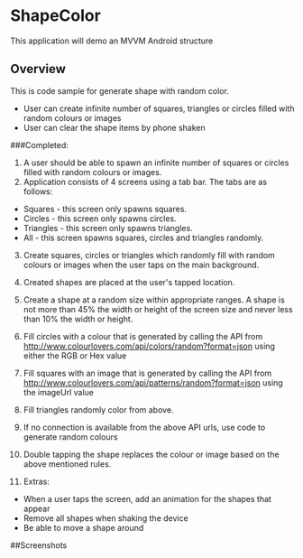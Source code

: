# ShapeColor
This application will demo an MVVM Android structure

## Overview
This is code sample for generate shape with random color.
- User can create infinite number of squares, triangles or circles filled with random colours or images
- User can clear the shape items by phone shaken

###Completed:
1. A user should be able to spawn an infinite number of squares or circles filled with random colours or images.
2. Application consists of 4 screens using a tab bar. The tabs are as follows:
  - Squares - this screen only spawns squares.
  - Circles - this screen only spawns circles.
  - Triangles - this screen only spawns triangles.
  - All - this screen spawns squares, circles and triangles randomly.
3. Create squares, circles or triangles which randomly fill with random colours or images when the user taps on the main background.
4. Created shapes are placed at the user's tapped location.
5. Create a shape at a random size within appropriate ranges. A shape is not more than 45% the width or height of the screen size and never less than 10% the width or height.
5. Fill circles with a colour that is generated by calling the API from http://www.colourlovers.com/api/colors/random?format=json using either the RGB or Hex value
6. Fill squares with an image that is generated by calling the API from http://www.colourlovers.com/api/patterns/random?format=json using the imageUrl value
7. Fill triangles randomly color from above.
8. If no connection is available from the above API urls, use code to generate random colours
9. Double tapping the shape replaces the colour or image based on the above mentioned rules.

10. Extras:
 - When a user taps the screen, add an animation for the shapes that appear
 - Remove all shapes when shaking the device
 - Be able to move a shape around
 
 ##Screenshots
 
